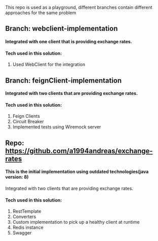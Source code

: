 
This repo is used as a playground, different branches contain different approaches for the same problem 

## Branch: webclient-implementation

#### Integrated with one client that is providing exchange rates.

#### Tech used in this solution:
1. Used WebClient for the integration

## Branch: feignClient-implementation

#### Integrated with two clients that are providing exchange rates.

#### Tech used in this solution:

1. Feign Clients
2. Circuit Breaker
3. Implemented tests using Wiremock server 

## Repo: https://github.com/a1994andreas/exchange-rates

#### This is the initial implementation using outdated technologies(java version: 8)
Integrated with two clients that are providing exchange rates.


#### Tech used in this solution:
1. RestTemplate
2. Converters
3. Custom implementation to pick up a healthy client at runtime 
4. Redis instance
5. Swagger
